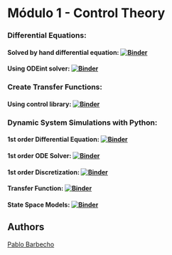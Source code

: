
# Módulo 1 - Control Theory 
<p align="justify">

</p>

### Differential Equations:

#### Solved by hand differential equation: [![Binder](https://mybinder.org/badge_logo.svg)](https://mybinder.org/v2/gh/Pbarbecho/Curso_Python.git/main?labpath=/control/ejercicios/ec_diff.ipynb)

#### Using ODEint solver: [![Binder](https://mybinder.org/badge_logo.svg)](https://mybinder.org/v2/gh/Pbarbecho/Curso_Python.git/main?labpath=/control/ejercicios/ec_diff_odeint.ipynb)

</p>

### Create Transfer Functions:

#### Using control library: [![Binder](https://mybinder.org/badge_logo.svg)](https://mybinder.org/v2/gh/Pbarbecho/Curso_Python.git/main?labpath=/control/ejercicios/ft.ipynb)

</p>

### Dynamic System Simulations with Python:

#### 1st order Differential Equation: [![Binder](https://mybinder.org/badge_logo.svg)](https://mybinder.org/v2/gh/Pbarbecho/Curso_Python.git/main?labpath=/control/ejercicios/1st_order_dynamic_system.ipynb)

#### 1st order ODE Solver: [![Binder](https://mybinder.org/badge_logo.svg)](https://mybinder.org/v2/gh/Pbarbecho/Curso_Python.git/main?labpath=/control/ejercicios/ode_solver.ipynb)

#### 1st order Discretization: [![Binder](https://mybinder.org/badge_logo.svg)](https://mybinder.org/v2/gh/Pbarbecho/Curso_Python.git/main?labpath=/control/ejercicios/discretization.ipynb)


#### Transfer Function: [![Binder](https://mybinder.org/badge_logo.svg)](https://mybinder.org/v2/gh/Pbarbecho/Curso_Python.git/main?labpath=/control/ejercicios/tf.ipynb)

#### State Space Models: [![Binder](https://mybinder.org/badge_logo.svg)](https://mybinder.org/v2/gh/Pbarbecho/Curso_Python.git/main?labpath=/control/ejercicios/ssm.ipynb)



## Authors ##
[Pablo Barbecho](https://www.pbarbecho.com)
